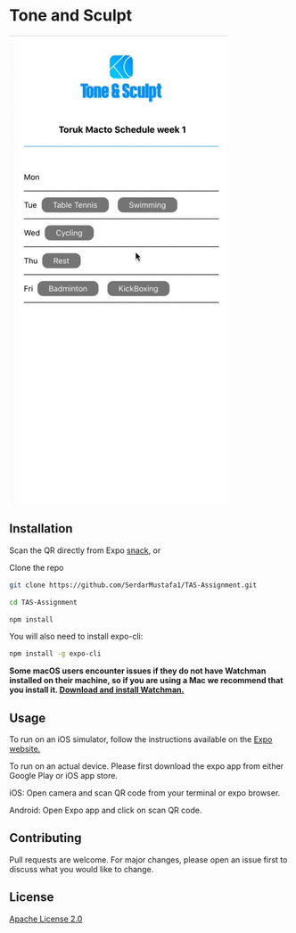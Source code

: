 # Tone and Sculpt

![App Preview](assets/demo.gif)

## Installation

Scan the QR directly from Expo [snack](https://snack.expo.io/@git/github.com/SerdarMustafa1/TAS-Assignment), or

Clone the repo 

```bash
git clone https://github.com/SerdarMustafa1/TAS-Assignment.git
```

```bash
cd TAS-Assignment
```

```bash
npm install
```

You will also need to install expo-cli:
```bash
npm install -g expo-cli
```

**Some macOS users encounter issues if they do not have Watchman installed on their machine, so if you are using a Mac we recommend that you install it. [Download and install Watchman.](https://facebook.github.io/watchman/docs/install.html)**

## Usage

To run on an iOS simulator, follow the instructions available on the [Expo website.](https://docs.expo.io/versions/v36.0.0/workflow/ios-simulator/)

To run on an actual device. Please first download the expo app from either Google Play or iOS app store. 

iOS: Open camera and scan QR code from your terminal or expo browser.

Android: Open Expo app and click on scan QR code.

## Contributing
Pull requests are welcome. For major changes, please open an issue first to discuss what you would like to change.

## License
[Apache License 2.0](https://opensource.org/licenses/Apache-2.0)